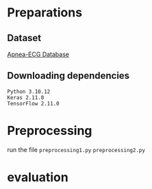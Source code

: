 # Preparations
## Dataset
[Apnea-ECG Database](https://physionet.org/content/apnea-ecg/1.0.0/)
## Downloading dependencies
```
Python 3.10.12
Keras 2.11.0
TensorFlow 2.11.0
```
# Preprocessing
run the file `preprocessing1.py`  `preprocessing2.py` 

#  evaluation


